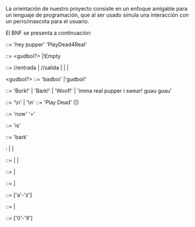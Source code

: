 La orientación de nuestro proyecto consiste en un enfoque amigable para un lenguaje de programación, que al ser usado simula una interacción con un perro/mascota para el usuario.

El BNF se presenta a continuación:

<Program> ::= 'hey pupper' <nl><Statements>'PlayDead4Real'

<Statements>::= <nl><gudboi?><Statement><nl><Statements>
            |!Empty

<Statement>    ::= <Read>  //entrada
            | <Bark>                //salida
            | <PlayDead>
            | <Conditional>
            | <RollOver>
            
<gudboi?>   ::= 'badboi'
            |'gudboi!'
            
<PlayDeadForReal>

<Bark>      ::= 'Bork!'
            | 'Bark!'
            | 'Woof!'
            | 'imma real pupper i swear! guau guau'
            
<nl>        ::= '\n' <nl>
            | '\n'
<PlayDead>  ::= 'Play Dead' (<char>|<lilnumba>)

<assignment>::= 'now' <id> '=' <expression>

<declaration>::= <id> 'is' <type>

<write>   ::= 'bark' <expression>

<expression>	: <id>
		| <numba>
		| <word>

<id>	   ::= <char>
		| <id> <lilnumba>
		| <id> <char>

<type> ::= <numba>
		| <word>

<word> ::= <char>
        |<char> <word>

<char> ::= ['a'-'z']

<numba> ::= <numba> <lilnumba>
		| <lilnumba>

<lilnumba>	::= ['0'-'9']





